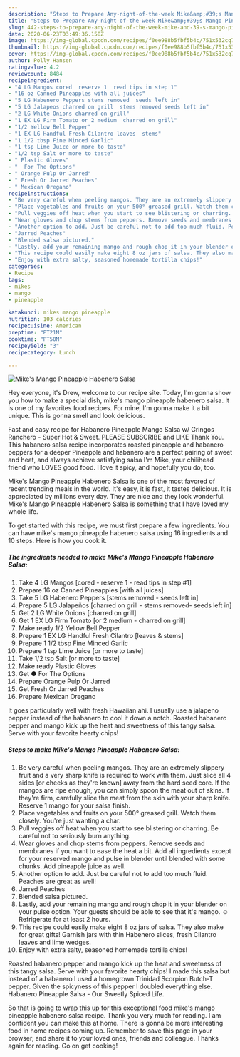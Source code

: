 ```yaml
---
description: "Steps to Prepare Any-night-of-the-week Mike&amp;#39;s Mango Pineapple Habenero Salsa"
title: "Steps to Prepare Any-night-of-the-week Mike&amp;#39;s Mango Pineapple Habenero Salsa"
slug: 442-steps-to-prepare-any-night-of-the-week-mike-and-39-s-mango-pineapple-habenero-salsa
date: 2020-06-23T03:49:36.158Z
image: https://img-global.cpcdn.com/recipes/f0ee988b5fbf5b4c/751x532cq70/mikes-mango-pineapple-habenero-salsa-recipe-main-photo.jpg
thumbnail: https://img-global.cpcdn.com/recipes/f0ee988b5fbf5b4c/751x532cq70/mikes-mango-pineapple-habenero-salsa-recipe-main-photo.jpg
cover: https://img-global.cpcdn.com/recipes/f0ee988b5fbf5b4c/751x532cq70/mikes-mango-pineapple-habenero-salsa-recipe-main-photo.jpg
author: Polly Hansen
ratingvalue: 4.2
reviewcount: 8484
recipeingredient:
- "4 LG Mangos cored  reserve 1  read tips in step 1"
- "16 oz Canned Pineapples with all juices"
- "5 LG Habenero Peppers stems removed  seeds left in"
- "5 LG Jalapeos charred on grill  stems removed seeds left in"
- "2 LG White Onions charred on grill"
- "1 EX LG Firm Tomato or 2 medium  charred on grill"
- "1/2 Yellow Bell Pepper"
- "1 EX LG Handful Fresh Cilantro leaves  stems"
- "1 1/2 tbsp Fine Minced Garlic"
- "1 tsp Lime Juice or more to taste"
- "1/2 tsp Salt or more to taste"
- " Plastic Gloves"
- "  For The Options"
- " Orange Pulp Or Jarred"
- " Fresh Or Jarred Peaches"
- " Mexican Oregano"
recipeinstructions:
- "Be very careful when peeling mangos. They are an extremely slippery fruit and a very sharp knife is required to work with them. Just slice all 4 sides [or cheeks as they&#39;re known] away from the hard seed core. If the mangos are ripe enough, you can simply spoon the meat out of skins. If they&#39;re firm, carefully slice the meat from the skin with your sharp knife. Reserve 1 mango for your salsa finish."
- "Place vegetables and fruits on your 500° greased grill. Watch them closely. You&#39;re just wanting a char."
- "Pull veggies off heat when you start to see blistering or charring. Be careful not to seriously burn anything."
- "Wear gloves and chop stems from peppers. Remove seeds and membranes if you want to ease the heat a bit. Add all ingredients except for your reserved mango and pulse in blender until blended with some chunks. Add pineapple juice as well."
- "Another option to add. Just be careful not to add too much fluid. Peaches are great as well!"
- "Jarred Peaches"
- "Blended salsa pictured."
- "Lastly, add your remaining mango and rough chop it in your blender on your pulse option. Your guests should be able to see that it&#39;s mango. ☺ Refrigerate for at least 2 hours."
- "This recipe could easily make eight 8 oz jars of salsa. They also make for great gifts! Garnish jars with thin Habenero slices, fresh Cilantro leaves and lime wedges."
- "Enjoy with extra salty, seasoned homemade tortilla chips!"
categories:
- Recipe
tags:
- mikes
- mango
- pineapple

katakunci: mikes mango pineapple 
nutrition: 103 calories
recipecuisine: American
preptime: "PT21M"
cooktime: "PT50M"
recipeyield: "3"
recipecategory: Lunch

---
```



![Mike&#39;s Mango Pineapple Habenero Salsa](https://img-global.cpcdn.com/recipes/f0ee988b5fbf5b4c/751x532cq70/mikes-mango-pineapple-habenero-salsa-recipe-main-photo.jpg)

Hey everyone, it's Drew, welcome to our recipe site. Today, I'm gonna show you how to make a special dish, mike&#39;s mango pineapple habenero salsa. It is one of my favorites food recipes. For mine, I'm gonna make it a bit unique. This is gonna smell and look delicious.

Fast and easy recipe for Habanero Pineapple Mango Salsa w/ Gringos Ranchero - Super Hot &amp; Sweet. PLEASE SUBSCRIBE and LIKE Thank You. This habanero salsa recipe incorporates roasted pineapple and habanero peppers for a deeper Pineapple and habanero are a perfect pairing of sweet and heat, and always achieve satisfying salsa I&#39;m Mike, your chilihead friend who LOVES good food. I love it spicy, and hopefully you do, too.

Mike&#39;s Mango Pineapple Habenero Salsa is one of the most favored of recent trending meals in the world. It's easy, it is fast, it tastes delicious. It is appreciated by millions every day. They are nice and they look wonderful. Mike&#39;s Mango Pineapple Habenero Salsa is something that I have loved my whole life.


To get started with this recipe, we must first prepare a few ingredients. You can have mike&#39;s mango pineapple habenero salsa using 16 ingredients and 10 steps. Here is how you cook it.

<!--inarticleads1-->

##### The ingredients needed to make Mike&#39;s Mango Pineapple Habenero Salsa:

1. Take 4 LG Mangos [cored - reserve 1 - read tips in step #1]
1. Prepare 16 oz Canned Pineapples [with all juices]
1. Take 5 LG Habenero Peppers [stems removed - seeds left in]
1. Prepare 5 LG Jalapeños [charred on grill - stems removed- seeds left in]
1. Get 2 LG White Onions [charred on grill]
1. Get 1 EX LG Firm Tomato [or 2 medium - charred on grill]
1. Make ready 1/2 Yellow Bell Pepper
1. Prepare 1 EX LG Handful Fresh Cilantro [leaves &amp; stems]
1. Prepare 1 1/2 tbsp Fine Minced Garlic
1. Prepare 1 tsp Lime Juice [or more to taste]
1. Take 1/2 tsp Salt [or more to taste]
1. Make ready  Plastic Gloves
1. Get  ● For The Options
1. Prepare  Orange Pulp Or Jarred
1. Get  Fresh Or Jarred Peaches
1. Prepare  Mexican Oregano


It goes particularly well with fresh Hawaiian ahi. I usually use a jalapeno pepper instead of the habanero to cool it down a notch. Roasted habanero pepper and mango kick up the heat and sweetness of this tangy salsa. Serve with your favorite hearty chips! 

<!--inarticleads2-->

##### Steps to make Mike&#39;s Mango Pineapple Habenero Salsa:

1. Be very careful when peeling mangos. They are an extremely slippery fruit and a very sharp knife is required to work with them. Just slice all 4 sides [or cheeks as they&#39;re known] away from the hard seed core. If the mangos are ripe enough, you can simply spoon the meat out of skins. If they&#39;re firm, carefully slice the meat from the skin with your sharp knife. Reserve 1 mango for your salsa finish.
1. Place vegetables and fruits on your 500° greased grill. Watch them closely. You&#39;re just wanting a char.
1. Pull veggies off heat when you start to see blistering or charring. Be careful not to seriously burn anything.
1. Wear gloves and chop stems from peppers. Remove seeds and membranes if you want to ease the heat a bit. Add all ingredients except for your reserved mango and pulse in blender until blended with some chunks. Add pineapple juice as well.
1. Another option to add. Just be careful not to add too much fluid. Peaches are great as well!
1. Jarred Peaches
1. Blended salsa pictured.
1. Lastly, add your remaining mango and rough chop it in your blender on your pulse option. Your guests should be able to see that it&#39;s mango. ☺ Refrigerate for at least 2 hours.
1. This recipe could easily make eight 8 oz jars of salsa. They also make for great gifts! Garnish jars with thin Habenero slices, fresh Cilantro leaves and lime wedges.
1. Enjoy with extra salty, seasoned homemade tortilla chips!


Roasted habanero pepper and mango kick up the heat and sweetness of this tangy salsa. Serve with your favorite hearty chips! I made this salsa but instead of a habanero I used a homegrown Trinidad Scorpion Butch-T pepper. Given the spicyness of this pepper I doubled everything else. Habanero Pineapple Salsa - Our Sweetly Spiced Life. 

So that is going to wrap this up for this exceptional food mike&#39;s mango pineapple habenero salsa recipe. Thank you very much for reading. I am confident you can make this at home. There is gonna be more interesting food in home recipes coming up. Remember to save this page in your browser, and share it to your loved ones, friends and colleague. Thanks again for reading. Go on get cooking!

